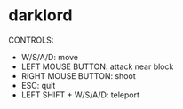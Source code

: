 darklord
========

CONTROLS:

- W/S/A/D: move
- LEFT MOUSE BUTTON: attack near block
- RIGHT MOUSE BUTTON: shoot
- ESC: quit
- LEFT SHIFT + W/S/A/D: teleport